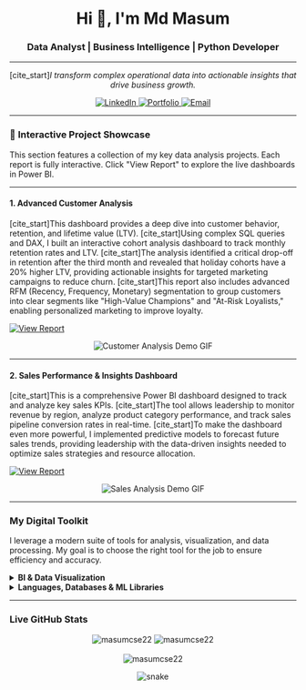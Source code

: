 <h1 align="center">Hi 👋, I'm Md Masum</h1>
<h3 align="center">Data Analyst | Business Intelligence | Python Developer</h3>

---

<p align="center">
  [cite_start]<em>I transform complex operational data into actionable insights that drive business growth.</em>
</p>

<p align="center">
  <a href="https://linkedin.com/in/mdm22" target="_blank">
    <img src="https://img.shields.io/badge/LinkedIn-0077B5?style=for-the-badge&logo=linkedin&logoColor=white" alt="LinkedIn"/>
  </a>
  <a href="https://masum22.vercel.app" target="_blank">
    <img src="https://img.shields.io/badge/Portfolio-252525?style=for-the-badge&logo=vercel&logoColor=white" alt="Portfolio"/>
  </a>
  <a href="mailto:masum.cse2022@gmail.com">
    <img src="https://img.shields.io/badge/Email-D14836?style=for-the-badge&logo=gmail&logoColor=white" alt="Email"/>
  </a>
</p>

---

### 🚀 **Interactive Project Showcase**

This section features a collection of my key data analysis projects. Each report is fully interactive. Click "View Report" to explore the live dashboards in Power BI.

---

#### **1. Advanced Customer Analysis**

[cite_start]This dashboard provides a deep dive into customer behavior, retention, and lifetime value (LTV). [cite_start]Using complex SQL queries and DAX, I built an interactive cohort analysis dashboard to track monthly retention rates and LTV. [cite_start]The analysis identified a critical drop-off in retention after the third month and revealed that holiday cohorts have a 20% higher LTV, providing actionable insights for targeted marketing campaigns to reduce churn. [cite_start]This report also includes advanced RFM (Recency, Frequency, Monetary) segmentation to group customers into clear segments like "High-Value Champions" and "At-Risk Loyalists," enabling personalized marketing to improve loyalty.

<p align="left">
  <a href="https://app.powerbi.com/view?r=eyJrIjoiNjI1ZWU3ODgtNTcxNC00OTVkLTlmMmQtZjZkODlmYjc1MTcyIiwidCI6IjI2MzRmNWJhLWE5NTItNDNlMy05NmI5LTAwODZiOGFhODExNiIsImMiOjEwfQ%3D%3D&disablecdnExpiration=1750263178" target="_blank">
    <img src="https://img.shields.io/badge/View_Report-5B32A3?style=for-the-badge&logo=powerbi&logoColor=white" alt="View Report"/>
  </a>
</p>

<p align="center">
  <img src="https://media.giphy.com/media/v1.Y2lkPTc5MGI3NjExNTBmM2I4MGFmNWEzZDEzZGNjY2EwYmU5ODU2YjM1NTI1YmM3YjUwOCZlcD12MV9pbnRlcm5hbF9naWZzX2dpZklkJmN0PWc/L1R1tvI9svkIWwpY2E/giphy.gif" alt="Customer Analysis Demo GIF" width="800"/>
</p>

---

#### **2. Sales Performance & Insights Dashboard**

[cite_start]This is a comprehensive Power BI dashboard designed to track and analyze key sales KPIs. [cite_start]The tool allows leadership to monitor revenue by region, analyze product category performance, and track sales pipeline conversion rates in real-time. [cite_start]To make the dashboard even more powerful, I implemented predictive models to forecast future sales trends, providing leadership with the data-driven insights needed to optimize sales strategies and resource allocation.

<p align="left">
  <a href="https://app.powerbi.com/view?r=eyJrIjoiODc0Y2QyNTItNzBjZi00ODFiLTgxMzktYTcxZDY5NWZlYzhhIiwidCI6IjI2MzRmNWJhLWE5NTItNDNlMy05NmI5LTAwODZiOGFhODExNiIsImMiOjEwfQ%3D%3D" target="_blank">
    <img src="https://img.shields.io/badge/View_Report-5B32A3?style=for-the-badge&logo=powerbi&logoColor=white" alt="View Report"/>
  </a>
</p>

<p align="center">
  <img src="https://media.giphy.com/media/v1.Y2lkPTc5MGI3NjExNTBmM2I4MGFmNWEzZDEzZGNjY2EwYmU5ODU2YjM1NTI1YmM3YjUwOCZlcD12MV9pbnRlcm5hbF9naWZzX2dpZklkJmN0PWc/L1R1tvI9svkIWwpY2E/giphy.gif" alt="Sales Analysis Demo GIF" width="800"/>
</p>

---

### **My Digital Toolkit**

I leverage a modern suite of tools for analysis, visualization, and data processing. My goal is to choose the right tool for the job to ensure efficiency and accuracy.

<details>
  <summary><strong>BI & Data Visualization</strong></summary>
  <p align="left">
    <a href="https://powerbi.microsoft.com/en-us/" target="_blank" rel="noreferrer"> <img src="https://raw.githubusercontent.com/microsoft/PowerBI-Icons/main/PNG/Power-BI_Logo-512.png" alt="powerbi" width="40" height="40"/> </a>
    <a href="https://www.tableau.com/" target="_blank" rel="noreferrer"> <img src="https://cdn.worldvectorlogo.com/logos/tableau-software.svg" alt="tableau" width="40" height="40"/> </a>
    <a href="https://datastudio.google.com/" target="_blank" rel="noreferrer"> <img src="https://www.vectorlogo.zone/logos/googledatastudio/googledatastudio-icon.svg" alt="google data studio" width="40" height="40"/> </a>
    <a href="https://www.microsoft.com/en-us/microsoft-365/excel" target="_blank" rel="noreferrer"> <img src="https://www.vectorlogo.zone/logos/microsoft_excel/microsoft_excel-icon.svg" alt="excel" width="40" height="40"/> </a>
    <a href="https://matplotlib.org/" target="_blank" rel="noreferrer"> <img src="https://www.vectorlogo.zone/logos/matplotlib/matplotlib-icon.svg" alt="matplotlib" width="40" height="40"/> </a>
    <a href="https://seaborn.pydata.org/" target="_blank" rel="noreferrer"> <img src="https://seaborn.pydata.org/_images/logo-mark-lightbg.svg" alt="seaborn" width="40" height="40"/> </a>
  </p>
</details>

<details>
  <summary><strong>Languages, Databases & ML Libraries</strong></summary>
  <p align="left">
    <a href="https://www.python.org" target="_blank" rel="noreferrer"> <img src="https://raw.githubusercontent.com/devicons/devicon/master/icons/python/python-original.svg" alt="python" width="40" height="40"/> </a>
    <a href="https://pandas.pydata.org/" target="_blank" rel="noreferrer"> <img src="https://raw.githubusercontent.com/devicons/devicon/2ae2a900d2f041da66e950e4d48052658d850630/icons/pandas/pandas-original.svg" alt="pandas" width="40" height="40"/> </a>
    <a href="https://numpy.org/" target="_blank" rel="noreferrer"> <img src="https://www.vectorlogo.zone/logos/numpy/numpy-icon.svg" alt="numpy" width="40" height="40"/> </a>
    <a href="https://scikit-learn.org/" target="_blank" rel="noreferrer"> <img src="https://upload.wikimedia.org/wikipedia/commons/0/05/Scikit_learn_logo_small.svg" alt="scikit_learn" width="40" height="40"/> </a>
    <a href="https://www.mysql.com/" target="_blank" rel="noreferrer"> <img src="https://raw.githubusercontent.com/devicons/devicon/master/icons/mysql/mysql-original-wordmark.svg" alt="mysql" width="40" height="40"/> </a>
    <a href="https://www.r-project.org/" target="_blank" rel="noreferrer"> <img src="https://www.vectorlogo.zone/logos/r-project/r-project-icon.svg" alt="r" width="40" height="40"/> </a>
    <a href="https://www.snowflake.com/en/" target="_blank" rel="noreferrer"> <img src="https://www.vectorlogo.zone/logos/snowflake/snowflake-icon.svg" alt="snowflake" width="40" height="40"/> </a>
    <a href="https://cloud.google.com/bigquery" target="_blank" rel="noreferrer"> <img src="https://www.vectorlogo.zone/logos/google_bigquery/google_bigquery-icon.svg" alt="bigquery" width="40" height="40"/> </a>
    <a href="https://www.mongodb.com/" target="_blank" rel="noreferrer"> <img src="https://raw.githubusercontent.com/devicons/devicon/master/icons/mongodb/mongodb-original-wordmark.svg" alt="mongodb" width="40" height="40"/> </a>
  </p>
</details>

---

### **Live GitHub Stats**
<p align="center">
  <img src="https://github-readme-stats.vercel.app/api?username=masumcse22&show_icons=true&locale=en&theme=tokyonight&count_private=true" alt="masumcse22" width="48%"/>
  <img src="https://github-readme-stats.vercel.app/api/top-langs?username=masumcse22&show_icons=true&locale=en&layout=compact&theme=tokyonight" alt="masumcse22" width="48%"/>
  <br/><br/>
  <img src="https://github-readme-streak-stats.herokuapp.com/?user=masumcse22&theme=tokyonight" alt="masumcse22" />
</p>

<p align="center">
  <img src="https://github.com/Masumcse22/Masumcse22/raw/output/github-contribution-grid-snake.svg" alt="snake"></p>
</p>
